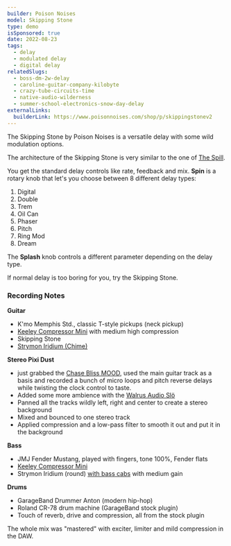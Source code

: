 ```yaml
---
builder: Poison Noises
model: Skipping Stone
type: demo
isSponsored: true
date: 2022-08-23
tags:
  - delay
  - modulated delay
  - digital delay
relatedSlugs:
  - boss-dm-2w-delay
  - caroline-guitar-company-kilobyte
  - crazy-tube-circuits-time
  - native-audio-wilderness
  - summer-school-electronics-snow-day-delay
externalLinks:
  builderLink: https://www.poisonnoises.com/shop/p/skippingstonev2
---
```


The Skipping Stone by Poison Noises is a versatile delay with some wild modulation options.

The architecture of the Skipping Stone is very similar to the one of [The Spill](/demos/poison-noises-the-spill).

You get the standard delay controls like rate, feedback and mix. **Spin** is a rotary knob that let's you choose between 8 different delay types:

1. Digital
2. Double
3. Trem
4. Oil Can
5. Phaser
6. Pitch
7. Ring Mod
8. Dream

The **Splash** knob controls a different parameter depending on the delay type.

If normal delay is too boring for you, try the Skipping Stone.

### Recording Notes

**Guitar**

- K'mo Memphis Std., classic T-style pickups (neck pickup)
- [Keeley Compressor Mini](/demos/keeley-electronics-compressor-mini) with medium high compression
- Skipping Stone
- [Strymon Iridium (Chime)](/demos/strymon-iridium)

**Stereo Pixi Dust**

- just grabbed the [Chase Bliss MOOD](/demos/chase-bliss-audio-mood), used the main guitar track as a basis and recorded a bunch of micro loops and pitch reverse delays while twisting the clock control to taste.
- Added some more ambience with the [Walrus Audio Slö](/demos/walrus-audio-slo)
- Panned all the tracks wildly left, right and center to create a stereo background
- Mixed and bounced to one stereo track
- Applied compression and a low-pass filter to smooth it out and put it in the background

**Bass**

- JMJ Fender Mustang, played with fingers, tone 100%, Fender flats
- [Keeley Compressor Mini](/demos/keeley-electronics-compressor-mini)
- Strymon Iridium (round) [with bass cabs](/posts/strymon-iridium-bass-ownhammer-ir/) with medium gain

**Drums**

- GarageBand Drummer Anton (modern hip-hop)
- Roland CR-78 drum machine (GarageBand stock plugin)
- Touch of reverb, drive and compression, all from the stock plugin

The whole mix was "mastered" with exciter, limiter and mild compression in the DAW.
